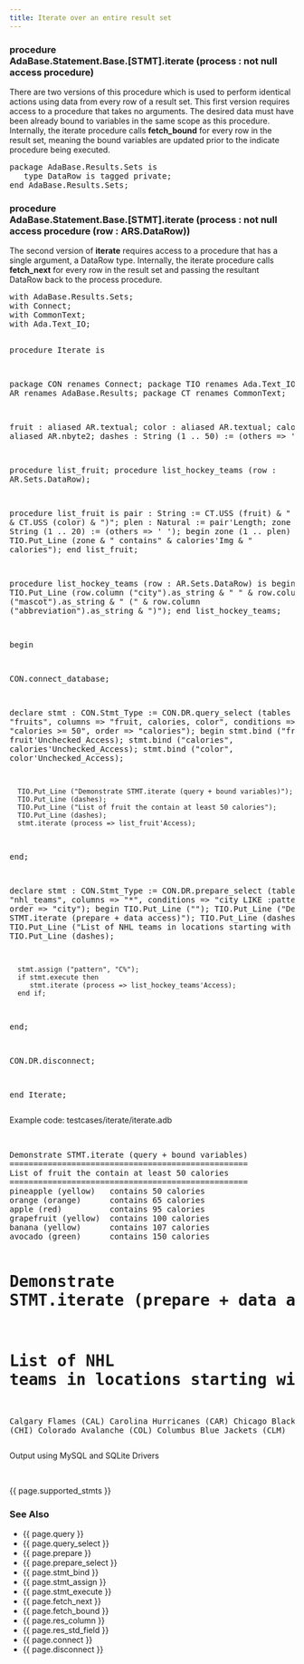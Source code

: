 ```yaml
---
title: Iterate over an entire result set
---
```


<div class="leftside">
<h3>procedure<br/>
AdaBase.Statement.Base.[STMT].iterate (process : not null access procedure)</h3>
<p>
There are two versions of this procedure which is used to perform identical
actions using data from every row of a result set.  This first version requires
access to a procedure that takes no arguments.  The desired data must have been
already bound to variables in the same scope as this procedure.  Internally, the
iterate procedure calls <b>fetch_bound</b> for every row in the result set,
meaning the bound variables are updated prior to the indicate procedure being
executed.
</p>

<pre class="code">
package AdaBase.Results.Sets is
   type DataRow is tagged private;
end AdaBase.Results.Sets;
</pre>

<h3>procedure<br/>
AdaBase.Statement.Base.[STMT].iterate (process : not null access
procedure (row : ARS.DataRow))</h3>
<p>
The second version of <b>iterate</b> requires access to a procedure that has a
single argument, a DataRow type.  Internally, the iterate procedure
calls <b>fetch_next</b> for every row in the result set and passing the resultant
DataRow back to the process procedure.

</p>
<pre class="code">
with AdaBase.Results.Sets;
with Connect;
with CommonText;
with Ada.Text_IO;

procedure Iterate is

   package CON renames Connect;
   package TIO renames Ada.Text_IO;
   package AR  renames AdaBase.Results;
   package CT  renames CommonText;

   fruit    : aliased AR.textual;
   color    : aliased AR.textual;
   calories : aliased AR.nbyte2;
   dashes   : String (1 .. 50) := (others => '=');

   procedure list_fruit;
   procedure list_hockey_teams (row : AR.Sets.DataRow);

   procedure list_fruit
   is
      pair : String := CT.USS (fruit) & " (" & CT.USS (color) & ")";
      plen : Natural := pair'Length;
      zone : String (1 .. 20) := (others => ' ');
   begin
      zone (1 .. plen) := pair;
      TIO.Put_Line (zone & " contains" & calories'Img & " calories");
   end list_fruit;

   procedure list_hockey_teams (row : AR.Sets.DataRow) is
   begin
      TIO.Put_Line (row.column ("city").as_string & " " &
                    row.column ("mascot").as_string & " (" &
                    row.column ("abbreviation").as_string & ")");
   end list_hockey_teams;

begin

   CON.connect_database;

   declare
      stmt : CON.Stmt_Type := CON.DR.query_select
                  (tables    => "fruits",
                  columns    => "fruit, calories, color",
                  conditions => "calories >= 50",
                  order      => "calories");
   begin
      stmt.bind ("fruit",    fruit'Unchecked_Access);
      stmt.bind ("calories", calories'Unchecked_Access);
      stmt.bind ("color",    color'Unchecked_Access);

      TIO.Put_Line ("Demonstrate STMT.iterate (query + bound variables)");
      TIO.Put_Line (dashes);
      TIO.Put_Line ("List of fruit the contain at least 50 calories");
      TIO.Put_Line (dashes);
      stmt.iterate (process => list_fruit'Access);
   end;

   declare
      stmt : CON.Stmt_Type := CON.DR.prepare_select
                  (tables    => "nhl_teams",
                  columns    => "*",
                  conditions => "city LIKE :pattern",
                  order      => "city");
   begin
      TIO.Put_Line ("");
      TIO.Put_Line ("Demonstrate STMT.iterate (prepare + data access)");
      TIO.Put_Line (dashes);
      TIO.Put_Line ("List of NHL teams in locations starting with 'C'");
      TIO.Put_Line (dashes);

      stmt.assign ("pattern", "C%");
      if stmt.execute then
         stmt.iterate (process => list_hockey_teams'Access);
      end if;
   end;

   CON.DR.disconnect;

end Iterate;
</pre>
<p class="caption">Example code: testcases/iterate/iterate.adb</p>
<br/>
<pre class="output">
Demonstrate STMT.iterate (query + bound variables)
==================================================
List of fruit the contain at least 50 calories
==================================================
pineapple (yellow)   contains 50 calories
orange (orange)      contains 65 calories
apple (red)          contains 95 calories
grapefruit (yellow)  contains 100 calories
banana (yellow)      contains 107 calories
avocado (green)      contains 150 calories

Demonstrate STMT.iterate (prepare + data access)
==================================================
List of NHL teams in locations starting with 'C'
==================================================
Calgary Flames (CAL)
Carolina Hurricanes (CAR)
Chicago Blackhawks (CHI)
Colorado Avalanche (COL)
Columbus Blue Jackets (CLM)
</pre>
<p class="caption">Output using MySQL and SQLite Drivers</p>
<br/>
<p>{{ page.supported_stmts }}</p>
</div>
<div class="sidenav">
  <h3>See Also</h3>
  <ul>
    <li>{{ page.query }}</li>
    <li>{{ page.query_select }}</li>
    <li>{{ page.prepare }}</li>
    <li>{{ page.prepare_select }}</li>
    <li>{{ page.stmt_bind }}</li>
    <li>{{ page.stmt_assign }}</li>
    <li>{{ page.stmt_execute }}</li>
    <li>{{ page.fetch_next }}</li>
    <li>{{ page.fetch_bound }}</li>
    <li>{{ page.res_column }}</li>
    <li>{{ page.res_std_field }}</li>
    <li>{{ page.connect }}</li>
    <li>{{ page.disconnect }}</li>
  </ul>
</div>
